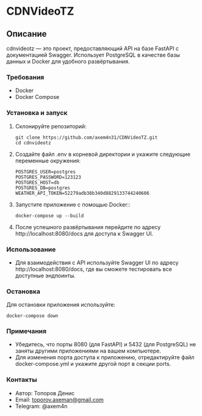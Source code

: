 # CDNVideoTZ

## Описание
cdnvideotz — это проект, предоставляющий API на базе FastAPI с документацией Swagger. Использует PostgreSQL в качестве базы данных и Docker для удобного развёртывания.

### Требования
- Docker
- Docker Compose

### Установка и запуск

1. Склонируйте репозиторий:
    ```
    git clone https://github.com/axem4n31/CDNVideoTZ.git
    cd cdnvideotz
    ```
2. Создайте файл .env в корневой директории и укажите следующие переменные окружения:
    ```
    POSTGRES_USER=postgres
    POSTGRES_PASSWORD=123123
    POSTGRES_HOST=db
    POSTGRES_DB=postgres
    WEATHER_API_TOKEN=52279adb38b340d8829133744240606
    ```
3. Запустите приложение с помощью Docker::
    ```
    docker-compose up --build
    ```
4. После успешного развёртывания перейдите по адресу http://localhost:8080/docs для доступа к Swagger UI.

### Использование
- Для взаимодействия с API используйте Swagger UI по адресу http://localhost:8080/docs, где вы сможете тестировать все доступные эндпоинты.

### Остановка
Для остановки приложения используйте:
```
docker-compose down
```

### Примечания
- Убедитесь, что порты 8080 (для FastAPI) и 5432 (для PostgreSQL) не заняты другими приложениями на вашем компьютере.
- Для изменения порта доступа к приложению, отредактируйте файл docker-compose.yml и укажите другой порт в секции ports.

### Контакты
- Автор: Топоров Денис
- Email: toporov.axeman@gmail.com
- Telegram: @axem4n